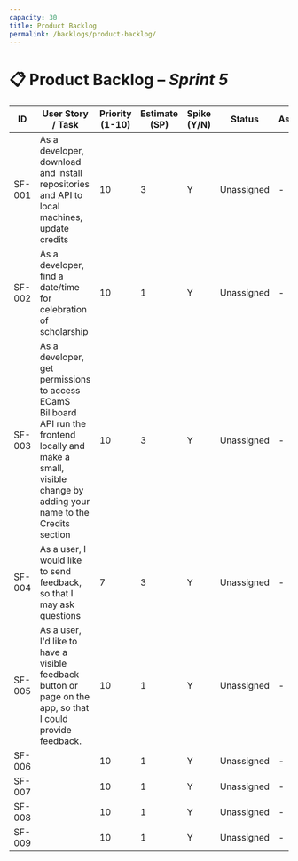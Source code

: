 ```yaml
---
capacity: 30 
title: Product Backlog
permalink: /backlogs/product-backlog/
---
```


# 📋 Product Backlog – *Sprint 5*

| **ID** | **User Story / Task** | **Priority (1-10)** | **Estimate (SP)** | **Spike (Y/N)** | **Status** | **Assigned** |
|--------|------------------------|--------------|--------------|------------|--------------|--------------|
| SF-001 | As a developer, download and install repositories and API to local machines, update credits | 10 | 3 | Y | Unassigned | - |
| SF-002 | As a developer, find a date/time for celebration of scholarship | 10 | 1 | Y | Unassigned | - |
| SF-003 | As a developer, get permissions to access ECamS Billboard API run the frontend locally and make a small, visible change by adding your name to the Credits section | 10 | 3 | Y | Unassigned | - |
| SF-004 | As a user, I would like to send feedback, so that I may ask questions | 7 | 3 | Y | Unassigned | - |
| SF-005 | As a user, I'd like to have a visible feedback button or page on the app, so that I could provide feedback. | 10 | 1 | Y | Unassigned | - |
| SF-006 |  | 10 | 1 | Y | Unassigned | - |
| SF-007 |  | 10 | 1 | Y | Unassigned | - |
| SF-008 |  | 10 | 1 | Y | Unassigned | - |
| SF-009 |  | 10 | 1 | Y | Unassigned | - |
